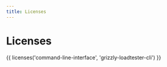 ```yaml
---
title: Licenses
---
```

# Licenses

{{ licenses('command-line-interface', 'grizzly-loadtester-cli') }}
